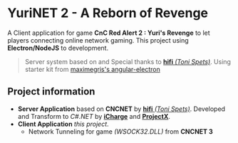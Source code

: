 # YuriNET 2 - A Reborn of Revenge

A Client application for game **CnC Red Alert 2 : Yuri's Revenge** to let players connecting online network gaming.  This project using **Electron/NodeJS** to development.

> Server system based on and Special thanks to [**hifi** *(Toni Spets)*](https://github.com/hifi).
> Using starter kit from [maximegris's angular-electron](https://github.com/maximegris/angular-electron)

## Project information

 - **Server Application** based on **CNCNET** by  [**hifi** *(Toni Spets)*](https://github.com/hifi). 
 Developed and Transform to *C#.NET* by [**iCharge**](https://github.com/icharge) and [**ProjectX**](https://github.com/magic9911).
 - **Client Application** *this project*.
	 - Network Tunneling for game *(WSOCK32.DLL)* from **CNCNET 3**

